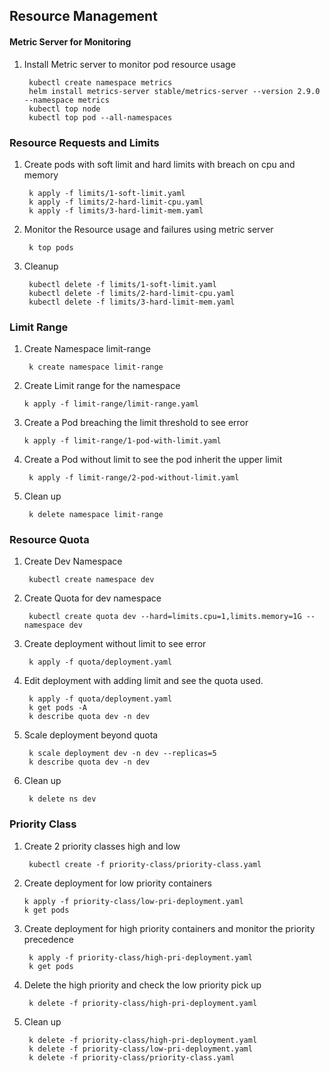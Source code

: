 ## Resource Management

#### Metric Server for Monitoring
1. Install Metric server to monitor pod resource usage

		kubectl create namespace metrics
		helm install metrics-server stable/metrics-server --version 2.9.0 --namespace metrics
		kubectl top node
		kubectl top pod --all-namespaces

 ### Resource Requests and Limits

1. Create pods with soft limit and hard limits with breach on cpu and memory

	    k apply -f limits/1-soft-limit.yaml
	    k apply -f limits/2-hard-limit-cpu.yaml
	    k apply -f limits/3-hard-limit-mem.yaml
	    
2. Monitor the Resource usage and failures using metric server
	
	    k top pods  

3. Cleanup

	    kubectl delete -f limits/1-soft-limit.yaml
	    kubectl delete -f limits/2-hard-limit-cpu.yaml
	    kubectl delete -f limits/3-hard-limit-mem.yaml

### Limit Range
1. Create Namespace limit-range

	    k create namespace limit-range
2. Create Limit range for the namespace

	   k apply -f limit-range/limit-range.yaml

3. Create a Pod breaching the limit threshold to see error

	   k apply -f limit-range/1-pod-with-limit.yaml
  
4. Create a Pod without limit to see the pod inherit the upper limit

	    k apply -f limit-range/2-pod-without-limit.yaml
5. Clean up

	    k delete namespace limit-range

### Resource Quota

1. Create Dev Namespace

	    kubectl create namespace dev

2. Create Quota for dev namespace

	    kubectl create quota dev --hard=limits.cpu=1,limits.memory=1G --namespace dev

3. Create deployment without limit to see error

	    k apply -f quota/deployment.yaml

4. Edit deployment with adding limit and see the quota used.
		
		k apply -f quota/deployment.yaml
		k get pods -A
		k describe quota dev -n dev

5. Scale deployment beyond quota
		
		k scale deployment dev -n dev --replicas=5
		k describe quota dev -n dev

6. Clean up

		k delete ns dev
### Priority Class

1. Create 2 priority classes high and low

		kubectl create -f priority-class/priority-class.yaml

 2. Create deployment for low priority containers

		k apply -f priority-class/low-pri-deployment.yaml
		k get pods
2. Create deployment for high priority containers and monitor the priority precedence

		k apply -f priority-class/high-pri-deployment.yaml
		k get pods

  4. Delete the high priority and check the low priority pick up

		  k delete -f priority-class/high-pri-deployment.yaml

3. Clean up

		k delete -f priority-class/high-pri-deployment.yaml
		k delete -f priority-class/low-pri-deployment.yaml
		k delete -f priority-class/priority-class.yaml

